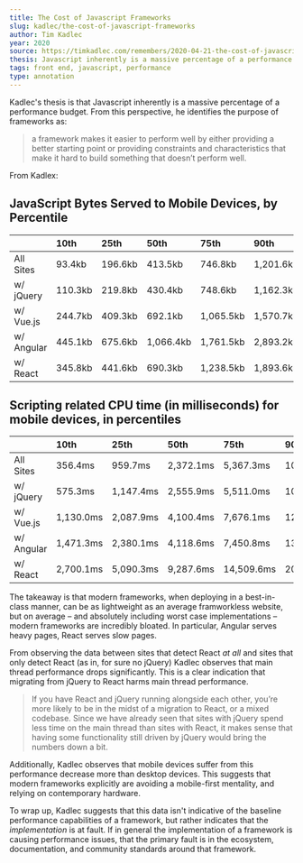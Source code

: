 ```yaml
---
title: The Cost of Javascript Frameworks
slug: kadlec/the-cost-of-javascript-frameworks
author: Tim Kadlec
year: 2020
source: https://timkadlec.com/remembers/2020-04-21-the-cost-of-javascript-frameworks/
thesis: Javascript inherently is a massive percentage of a performance budget, modern frameworks are less performant than vanilla JS sites.
tags: front end, javascript, performance
type: annotation
---
```


Kadlec's thesis is that Javascript inherently is a massive percentage of a performance budget. From this perspective, he identifies the purpose of frameworks as:

> a framework makes it easier to perform well by either providing a better starting point or providing constraints and characteristics that make it hard to build something that doesn’t perform well.

From Kadlex:

## JavaScript Bytes Served to Mobile Devices, by Percentile
|  | 10th | 25th | 50th | 75th | 90th |
|:--|:--|:--|:--|:--|:--|
| All Sites	 | 93.4kb | 196.6kb	 | 413.5kb	 | 746.8kb	 | 1,201.6kb |
| w/ jQuery	 | 110.3kb	 | 219.8kb	 | 430.4kb	 | 748.6kb | 1,162.3kb |
| w/ Vue.js	 | 244.7kb	 | 409.3kb	 | 692.1kb	 | 1,065.5kb	 | 1,570.7kb |
| w/ Angular | 445.1kb | 675.6kb	| 1,066.4kb	 | 1,761.5kb	 | 2,893.2kb |
| w/ React | 345.8kb | 441.6kb	 | 690.3kb	 | 1,238.5kb	 | 1,893.6kb |

## Scripting related CPU time (in milliseconds) for mobile devices, in percentiles
|  | 10th | 25th | 50th | 75th | 90th |
|:--|:--|:--|:--|:--|:--|
| All Sites	 | 356.4ms | 959.7ms | 2,372.1ms	| 5,367.3ms | 10,485.8ms |
| w/ jQuery	 | 575.3ms | 1,147.4ms	| 2,555.9ms| 5,511.0ms | 10,349.4ms |
| w/ Vue.js	 | 1,130.0ms | 2,087.9ms	| 4,100.4ms	| 7,676.1ms	| 12,849.4ms |
| w/ Angular  | 1,471.3ms	| 2,380.1ms	| 4,118.6ms | 7,450.8ms | 13,296.4ms |
| w/ React | 2,700.1ms | 5,090.3ms | 9,287.6ms | 14,509.6ms | 20,813.3ms |

The takeaway is that modern frameworks, when deploying in a best-in-class manner, can be as lightweight as an average framworkless website, but on average – and absolutely including worst case implementations – modern frameworks are incredibly bloated. In particular, Angular serves heavy pages, React serves slow pages.

From observing the data between sites that detect React _at all_ and sites that only detect React (as in, for sure no jQuery) Kadlec observes that main thread performance drops significantly. This is a clear indication that migrating from jQuery to React harms main thread performance.

> If you have React and jQuery running alongside each other, you’re more likely to be in the midst of a migration to React, or a mixed codebase. Since we have already seen that sites with jQuery spend less time on the main thread than sites with React, it makes sense that having some functionality still driven by jQuery would bring the numbers down a bit.

Additionally, Kadlec observes that mobile devices suffer from this performance decrease more than desktop devices. This suggests that modern frameworks explicitly are avoiding a mobile-first mentality, and relying on contemporary hardware.

To wrap up, Kadlec suggests that this data isn't indicative of the baseline performance capabilities of a framework, but rather indicates that the _implementation_ is at fault. If in general the implementation of a framework is causing performance issues, that the primary fault is in the ecosystem, documentation, and community standards around that framework.
